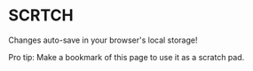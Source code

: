 # SCRTCH

Changes auto-save in your browser's local storage!
 
Pro tip: Make a bookmark of this page to use it as a scratch pad.